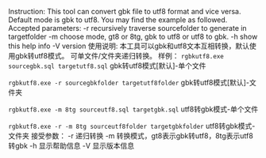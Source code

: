 Instruction:
This tool can convert gbk file to utf8 format and vice versa. Default mode is gbk to utf8. You may find the example as followed.
Accepted parameters:
-r recursively traverse sourcefolder to generate in targetfolder
-m choose mode, gt8 or 8tg, gbk to utf8 or utf8 to gbk.
-h show this help info
-V version
使用说明:
本工具可以gbk和utf8文本互相转换，默认使用gbk转utf8模式。
可单文件/文件夹递归转换。
样例：
`rgbkutf8.exe sourcegbk.sql targetutf8.sql`  gbk转utf8模式[默认]-单个文件

`rgbkutf8.exe -r sourcegbkfolder targetutf8folder`  gbk转utf8模式[默认]-文件夹

`rgbkutf8.exe -m 8tg sourceutf8.sql targetgbk.sql`  utf8转gbk模式-单个文件

`rgbkutf8.exe -r -m 8tg sourceutf8folder targetgbkfolder`  utf8转gbk模式-文件夹
接受参数：
-r 递归转换
-m 转换模式，gt8表示gbk转utf8，8tg表示utf8转gbk
-h 显示帮助信息
-V 显示版本信息
